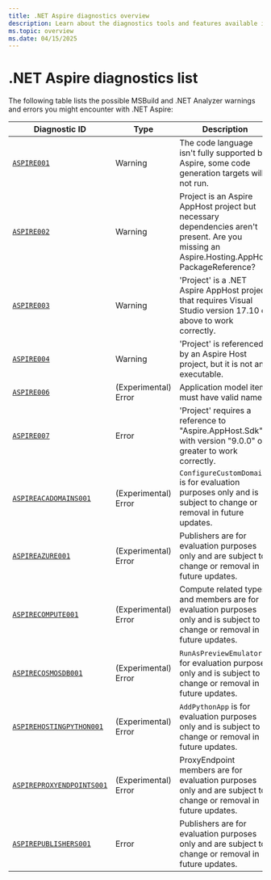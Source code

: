 ```yaml
---
title: .NET Aspire diagnostics overview
description: Learn about the diagnostics tools and features available in .NET Aspire.
ms.topic: overview
ms.date: 04/15/2025
---
```


# .NET Aspire diagnostics list

The following table lists the possible MSBuild and .NET Analyzer warnings and errors you might encounter with .NET Aspire:

| Diagnostic ID                                           | Type                 | Description                                                                                                                                                              |
|---------------------------------------------------------|----------------------|--------------------------------------------------------------------------------------------------------------------------------------------------------------------------|
| [`ASPIRE001`](aspire001.md)                             | Warning              | <span id="ASPIRE001"></span> The code language isn't fully supported by Aspire, some code generation targets will not run.                                               |
| [`ASPIRE002`](aspire002.md)                             | Warning              | <span id="ASPIRE002"></span> Project is an Aspire AppHost project but necessary dependencies aren't present. Are you missing an Aspire.Hosting.AppHost PackageReference? |
| [`ASPIRE003`](aspire003.md)                             | Warning              | <span id="ASPIRE003"></span> 'Project' is a .NET Aspire AppHost project that requires Visual Studio version 17.10 or above to work correctly.                            |
| [`ASPIRE004`](aspire004.md)                             | Warning              | <span id="ASPIRE004"></span> 'Project' is referenced by an Aspire Host project, but it is not an executable.                                                             |
| [`ASPIRE006`](aspire006.md)                             | (Experimental) Error | <span id="ASPIRE006"></span> Application model items must have valid names.                                                                                              |
| [`ASPIRE007`](aspire007.md)                             | Error                | <span id="ASPIRE007"></span> 'Project' requires a reference to "Aspire.AppHost.Sdk" with version "9.0.0" or greater to work correctly.                                   |
| [`ASPIREACADOMAINS001`](aspireacadomains001.md)         | (Experimental) Error | <span id="ASPIREACADOMAINS001"></span> `ConfigureCustomDomain` is for evaluation purposes only and is subject to change or removal in future updates.                    |
| [`ASPIREAZURE001`](aspireazure001.md)                   | (Experimental) Error | <span id="ASPIREAZURE001"></span> Publishers are for evaluation purposes only and are subject to change or removal in future updates.                                    |
| [`ASPIRECOMPUTE001`](aspirecompute001.md)               | (Experimental) Error | <span id="ASPIRECOMPUTE001"></span> Compute related types and members are for evaluation purposes only and is subject to change or removal in future updates.            |
| [`ASPIRECOSMOSDB001`](aspirecosmosdb001.md)             | (Experimental) Error | <span id="ASPIRECOSMOSDB001"></span> `RunAsPreviewEmulator` is for evaluation purposes only and is subject to change or removal in future updates.                       |
| [`ASPIREHOSTINGPYTHON001`](aspirehostingpython001.md)   | (Experimental) Error | <span id="ASPIREHOSTINGPYTHON001"></span> `AddPythonApp` is for evaluation purposes only and is subject to change or removal in future updates.                          |
| [`ASPIREPROXYENDPOINTS001`](aspireproxyendpoints001.md) | (Experimental) Error | <span id="ASPIREPROXYENDPOINTS001"></span> ProxyEndpoint members are for evaluation purposes only and are subject to change or removal in future updates.                |
| [`ASPIREPUBLISHERS001`](aspirepublishers001.md)         | Error                | <span id="ASPIREPUBLISHERS001"></span> Publishers are for evaluation purposes only and are subject to change or removal in future updates.                               |
